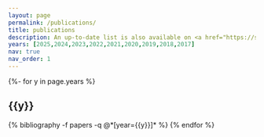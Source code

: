 ```yaml
---
layout: page
permalink: /publications/
title: publications
description: An up-to-date list is also available on <a href="https://scholar.google.com/citations?user=RnYRx7cAAAAJ" style="color: blue;">Google Scholar</a>.
years: [2025,2024,2023,2022,2021,2020,2019,2018,2017]
nav: true
nav_order: 1
---
```

<!-- _pages/publications.md -->
<div class="publications">

{%- for y in page.years %}
  <h2 class="year">{{y}}</h2>
  {% bibliography -f papers -q @*[year={{y}}]* %}
{% endfor %}

</div>
